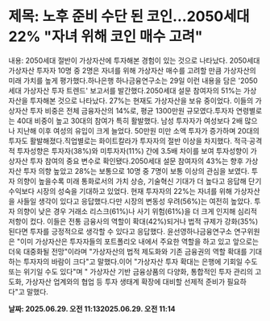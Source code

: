 # **제목: 노후 준비 수단 된 코인…2050세대 22% "자녀 위해 코인 매수 고려"**

  내용: 2050세대 절반이 가상자산에 투자해본 경험이 있는 것으로 나타났다. 2050세대 가상자산 투자자 10명 중 2명은 자녀를 위해 가상자산 매수를 고려할 만큼 가상자산의 미래 가치를 높게 평가했다.하나은행 하나금융연구소는 29일 이런 내용을 담은 '2050세대 가상자산 투자 트렌드' 보고서를 발간했다.2050세대 설문 참여자의 51%는 가상자산을 투자해본 것으로 나타났다. 27%는 현재도 가상자산을 보유 중이었다. 이들의 가상자산 투자 비중은 전체 금융자산의 14%로, 평균 1300만원 규모였다.투자자 연령별로는 40대 비중이 높고 30대의 참여가 특히 활발했다. 남성 투자자가 여성보다 2배 많으나 지난해 이후 여성의 유입이 크게 늘었다. 50만원 미만 소액 투자가 증가하며 20대의 투자도 활발해졌다.직업별로는 화이트칼라가 투자자의 절반 이상을 차지했다. 적극·공격적 투자성향은 투자자(38%)와 미투자자(11%) 간에 3.5배 차이를 보여 투자성향이 가상자산 투자 참여의 중요 변수로 확인됐다.2050세대 설문 참여자의 43%는 향후 가상자산 투자 의향 높았고 28%는 보통으로 10명 중 7명이 보통 이상의 관심을 보였다. 투자 의향이 높을수록 미래 통화로서의 가치 상승, 기술혁신 기대가 더 높다고 응답해 단기수익보다 시장의 성숙을 기대하고 있었다. 현재 투자자의 22%는 자녀를 위해 가상자산을 사들일 생각이 있다고 응답했다.다만 시장의 변동성 우려(56%)는 여전히 높았다. 투자 의향이 낮은 경우 거래소 리스크(61%)나 사기 위험(61%)을 더 크게 인지해 심리적 저항이 컸다. 이들은 전통 금융사의 역할이 확대(42%)되거나 법적 규제가 강화(35%)된다면 투자를 긍정적으로 생각할 수 있다고 응답했다.  윤선영하나금융연구소 연구위원은 "이미 가상자산은 투자자들의 포트폴리오 내에서 주요한 역할을 하고 있고 앞으로는 더욱 대중화될 전망"이라며 "가상자산의 법적 제도화와 기존 금융권의 역할 확대를 기대하는 투자자의 바람이 크다"고 말했다.이어 "가상자산 투자 확대는 은행에 기회일 수도 또는 위기일 수도 있다"며 " 가상자산 기반 금융상품의 다양화, 통합적인 투자 관리의 고도화, 가상자산 업계와의 협업 등 투자 생태계 확장에 대비할 선제적 준비가 필요하다"고 말했다.

  **날짜: 2025.06.29. 오전 11:132025.06.29. 오전 11:14**